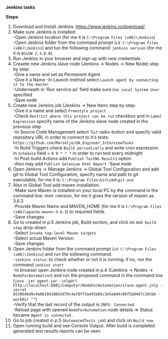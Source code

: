 **Jenkins tasks**  

**Steps**:  
1. Download and Install Jenkins: https://www.jenkins.io/download/  
2. Make sure Jenkins is installed:  
-Open Jenkins location (for me it is `C:\Program Files (x86)\Jenkins`)  
-Open Jenkins folder from the command prompt (`cd C:\Program Files (x86)\Jenkins`) and tun the following command: `jenkins version` (for me it is `WinSW 2.3.0.0`).  
3. Run Jenkins in your browser and sign up with new credentials  
4. Creaete new Jenkins slave node (Jenkins -> Nodes -> New Node) step by step:  
-Give a name and set as Permanent Agent  
-Give it a Name
-In Launch method select `Launch agent by connecting it to the master`  
-Underneath in 'Run service as' field make sure `Use Local System User` specified  
-Save node  
5. Create new Jenkins job (Jenkins -> New Item) step by step:  
-Give it a name and select `Freestyle project`  
-Check `Restrict where this project can be run` checkbox and in `Label Expression` specify name of the Jenkins slave node created in the previous step  
-In Source Code Management select '`Git` radio-button and specify valid repository URL in order to connect to it's tests: `https://github.com/Marselje/QA_Engineer_InterviewTasks`  
-In Build Triggers check `Build periodically` and write cron expression in `Schedule` field = `0 0 * * *` in order to run test every midnight  
-In Post-build Actions add `Publish TestNG Results` option  
-Also may add `Publish Selenium Html Report`
-Save node  
6. Open Jenkins -> Manage Jenkins -> Global Tool Configuration and add git to Global Tool Configuration, specify name and  path to git executable, for me it is: `C:\Program Files\Git\cmd\git.exe`  
7. Also in Global Tool add maven installation:  
-Make sure Maven is installed on your local PC by the command in the command line: mvn -version, for me it gives the version of maven as 3.6.3  
-Provide Maven Name and MAVEN_HOME (for me it is `C:\Program Files (x86)\apache-maven-3.6.3`) to required fields.  
-Save changes  
8. Go to created in p.5 Jenkins job, Build section, and click on `Add build step` drop-down  
-Select `Invoke top-level Maven targets`  
-Select actual Maven Version  
-Save  changes
9. Open Jenkins folder from the command prompt (`cd C:\Program Files (x86)\Jenkins`) and run the sollowing command:  
-`jenkins status`: to check whether or not it is running; if no, run the command `jenkins start`  
-In browser open Jenkins node created in p.4 ((Jenkins -> Nodes -> `NodeForAutomation`) and run the proposed command in the command line (`java -jar agent.jar -jnlpUrl http://localhost:8081/computer/NodeForAutomation/slave-agent.jnlp -secret b53064bd9c4a0b10418843d79c4af8ff3ae93e85c3e5e6d4c86f5dd467c19cbb -workDir ""`)  
-Verify that the last record of the output is `INFO: Connected`  
-Reload page with opened `NodeForAutomation` node details => Status became `Agent is connected.`  
10. Go to job created in p.5 (`AutomatedTests job`) and click on `Build now`  
39. Open running build and see Console Output. After build is completed generated test results reports can be seen  